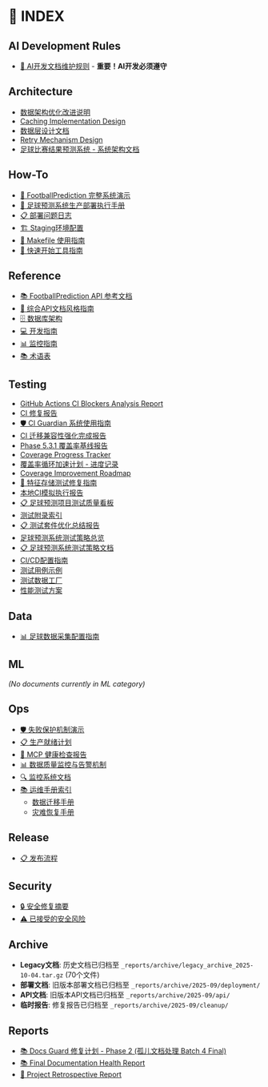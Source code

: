 # 📑 INDEX

## AI Development Rules

- [🤖 AI开发文档维护规则](AI_DEVELOPMENT_DOCUMENTATION_RULES.md) - **重要！AI开发必须遵守**

## Architecture

- [数据架构优化改进说明](architecture/ARCHITECTURE_IMPROVEMENTS.md)
- [Caching Implementation Design](architecture/CACHING_IMPLEMENTATION_DESIGN.md)
- [数据层设计文档](architecture/DATA_DESIGN.md)
- [Retry Mechanism Design](architecture/RETRY_MECHANISM_DESIGN.md)
- [足球比赛结果预测系统 - 系统架构文档](architecture/architecture.md)

## How-To

- [🎯 FootballPrediction 完整系统演示](how-to/COMPLETE_DEMO.md)
- [🚀 足球预测系统生产部署执行手册](how-to/PRODUCTION_DEPLOYMENT_GUIDE.md)
- [📋 部署问题日志](how-to/DEPLOYMENT_ISSUES_LOG.md)
- [🏗️ Staging环境配置](how-to/STAGING_ENVIRONMENT.md)
- [📖 Makefile 使用指南](how-to/MAKEFILE_GUIDE.md)
- [🚀 快速开始工具指南](how-to/QUICKSTART_TOOLS.md)

## Reference

- [📚 FootballPrediction API 参考文档](reference/API_REFERENCE.md)
- [📖 综合API文档风格指南](reference/COMPREHENSIVE_API_DOCUMENTATION_STYLE_GUIDE.md)
- [🗄️ 数据库架构](reference/DATABASE_SCHEMA.md)
- [💻 开发指南](reference/DEVELOPMENT_GUIDE.md)
- [📊 监控指南](reference/MONITORING_GUIDE.md)
- [📚 术语表](reference/glossary.md)

## Testing

- [GitHub Actions CI Blockers Analysis Report](testing/CI_BLOCKERS.md)
- [CI 修复报告](testing/CI_FIX_REPORT.md)
- [🛡️ CI Guardian 系统使用指南](testing/CI_GUARDIAN_GUIDE.md)
- [CI 迁移兼容性强化完成报告](testing/CI_MIGRATION_COMPATIBILITY_REPORT.md)
- [Phase 5.3.1 覆盖率基线报告](testing/COVERAGE_BASELINE_REPORT.md)
- [Coverage Progress Tracker](testing/COVERAGE_PROGRESS.md)
- [覆盖率循环加速计划 - 进度记录](testing/COVERAGE_PROGRESS_NEW.md)
- [Coverage Improvement Roadmap](testing/COVERAGE_ROADMAP.md)
- [🔧 特征存储测试修复指南](testing/FEATURE_STORE_TEST_FIXES.md)
- [本地CI模拟执行报告](testing/LOCAL_CI_REPORT.md)
- [📋 足球预测项目测试质量看板](testing/QA_TEST_KANBAN.md)
- [测试附录索引](testing/README.md)
- [📋 测试套件优化总结报告](testing/TESTING_OPTIMIZATION_REPORT.md)
- [足球预测系统测试策略总览](testing/TESTING_STRATEGY.md)
- [📋 足球预测系统测试策略文档](testing/TEST_STRATEGY.md)
- [CI/CD配置指南](testing/ci_config.md)
- [测试用例示例](testing/examples.md)
- [测试数据工厂](testing/fixtures_factories.md)
- [性能测试方案](testing/performance_tests.md)

## Data

- [📊 足球数据采集配置指南](data/DATA_COLLECTION_SETUP.md)

## ML

*(No documents currently in ML category)*

## Ops

- [🛡️ 失败保护机制演示](ops/FAILURE_PROTECTION_DEMO.md)
- [📋 生产就绪计划](ops/PRODUCTION_READINESS_PLAN.md)
- [🏥 MCP 健康检查报告](ops/MCP_HEALTH_CHECK.md)
- [📊 数据质量监控与告警机制](ops/MONITORING.md)
- [🔍 监控系统文档](ops/monitoring.md)
- [📚 运维手册索引](ops/runbooks/README.md)
  - [数据迁移手册](ops/runbooks/DATA_MIGRATION_RUNBOOK.md)
  - [灾难恢复手册](ops/runbooks/DISASTER_RECOVERY_RUNBOOK.md)

## Release

- [📋 发布流程](release/RELEASE_PROCESS.md)

## Security

- [🔒 安全修复摘要](security/SECURITY_FIXES_SUMMARY.md)
- [⚠️ 已接受的安全风险](security/SECURITY_RISK_ACCEPTED.md)

## Archive

- **Legacy文档**: 历史文档已归档至 `_reports/archive/legacy_archive_2025-10-04.tar.gz` (70个文件)
- **部署文档**: 旧版本部署文档已归档至 `_reports/archive/2025-09/deployment/`
- **API文档**: 旧版本API文档已归档至 `_reports/archive/2025-09/api/`
- **临时报告**: 修复报告已归档至 `_reports/archive/2025-09/cleanup/`

## Reports

- [📚 Docs Guard 修复计划 - Phase 2 (孤儿文档处理 Batch 4 Final)](_reports/PR_DESCRIPTION_PHASE2_BATCH4.md)
- [📚 Final Documentation Health Report](_reports/FINAL_DOCUMENTATION_HEALTH_REPORT.md)
- [🎉 Project Retrospective Report](_reports/PROJECT_RETROSPECTIVE.md)
